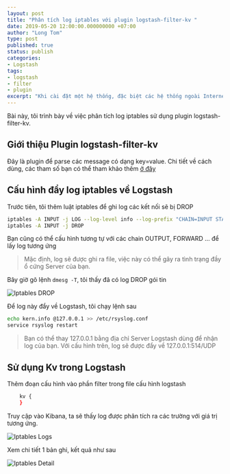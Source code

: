 ```yaml
---
layout: post
title: "Phân tích log iptables với plugin logstash-filter-kv "
date: 2019-05-20 12:00:00.000000000 +07:00
author: "Long Tom"
type: post
published: true
status: publish
categories: 
- Logstash
tags:
- logstash
- filter
- plugin
excerpt: "Khi cài đặt một hệ thống, đặc biệt các hệ thống ngoài Internet, tôi luôn phải cấu hình iptables cẩn thận để hạn chế các kết nối ngoài ý muốn. Đôi khi xem log này, tôi thấy có rất nhiều kết nối bị chặn nhưng để phân tích thì thật khó khăn. Vì vậy, tôi cấu hình đẩy log này về Logstash."
---
```


Bài này, tôi trình bày về việc phân tích log iptables sử dụng plugin logstash-filter-kv.

## Giới thiệu Plugin logstash-filter-kv

Đây là plugin để parse các message có dạng key=value. Chi tiết về cách dùng, các tham số bạn có thể tham khảo thêm [ở đây](https://www.elastic.co/guide/en/logstash/current/plugins-filters-kv.html#plugins-filters-kv)

## Cấu hình đẩy log iptables về Logstash

Trước tiên, tôi thêm luật iptables để ghi log các kết nối sẽ bị DROP

```bash
iptables -A INPUT -j LOG --log-level info --log-prefix "CHAIN=INPUT STATUS=DROP "
iptables -A INPUT -j DROP
```

Bạn cũng có thể cấu hình tương tự với các chain OUTPUT, FORWARD ... để lấy log tương ứng
> Mặc định, log sẽ được ghi ra file, việc này có thể gây ra tình trạng đầy ổ cứng Server của bạn.

Bây giờ gõ lệnh ```dmesg -T```, tôi thấy đã có log DROP gói tin

![Iptables DROP]( {{site.url}}/assets/img/2019/05/20/Iptables_DROP.png)

Để log này đẩy về Logstash, tôi chạy lệnh sau

```bash
echo kern.info @127.0.0.1 >> /etc/rsyslog.conf
service rsyslog restart
```

> Bạn có thể thay 127.0.0.1 bằng địa chỉ Server Logstash dùng để nhận log của bạn. Với cấu hình trên, log sẽ được đẩy về 127.0.0.1:514/UDP

## Sử dụng Kv trong Logstash

Thêm đoạn cấu hình vào phần filter trong file cấu hình logstash

```bash
    kv {
    }
```

Truy cập vào Kibana, ta sẽ thấy log được phân tích ra các trường với giá trị tương ứng.

![Iptables Logs]( {{site.url}}/assets/img/2019/05/20/Iptables_Logs.png)

Xem chi tiết 1 bản ghi, kết quả như sau

![Iptables Detail]( {{site.url}}/assets/img/2019/05/20/Iptables_Json.png)
